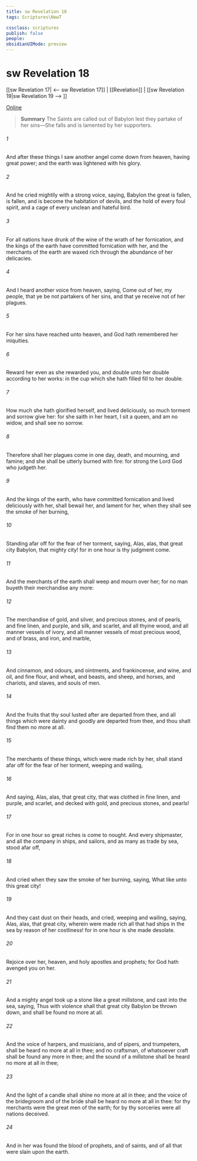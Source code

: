 ```yaml
---
title: sw Revelation 18
tags: Scriptures\NewT

cssclass: scriptures
publish: false
people:
obsidianUIMode: preview
---
```


# sw Revelation 18
[[sw Revelation 17| <-- sw Revelation 17]] | [[Revelation]] | [[sw Revelation 19|sw Revelation 19 --> ]]

[Online](https://churchofjesuschrist.org/study/scriptures/nt/rev/18?lang=eng)

> __Summary__
The Saints are called out of Babylon lest they partake of her sins—She falls and is lamented by her supporters.

###### 1 
And after these things I saw another angel come down from heaven, having great power; and the earth was lightened with his glory.

###### 2 
And he cried mightily with a strong voice, saying, Babylon the great is fallen, is fallen, and is become the habitation of devils, and the hold of every foul spirit, and a cage of every unclean and hateful bird.

###### 3 
For all nations have drunk of the wine of the wrath of her fornication, and the kings of the earth have committed fornication with her, and the merchants of the earth are waxed rich through the abundance of her delicacies.

###### 4 
And I heard another voice from heaven, saying, Come out of her, my people, that ye be not partakers of her sins, and that ye receive not of her plagues.

###### 5 
For her sins have reached unto heaven, and God hath remembered her iniquities.

###### 6 
Reward her even as she rewarded you, and double unto her double according to her works: in the cup which she hath filled fill to her double.

###### 7 
How much she hath glorified herself, and lived deliciously, so much torment and sorrow give her: for she saith in her heart, I sit a queen, and am no widow, and shall see no sorrow.

###### 8 
Therefore shall her plagues come in one day, death, and mourning, and famine; and she shall be utterly burned with fire: for strong  the Lord God who judgeth her.

###### 9 
And the kings of the earth, who have committed fornication and lived deliciously with her, shall bewail her, and lament for her, when they shall see the smoke of her burning,

###### 10 
Standing afar off for the fear of her torment, saying, Alas, alas, that great city Babylon, that mighty city! for in one hour is thy judgment come.

###### 11 
And the merchants of the earth shall weep and mourn over her; for no man buyeth their merchandise any more:

###### 12 
The merchandise of gold, and silver, and precious stones, and of pearls, and fine linen, and purple, and silk, and scarlet, and all thyine wood, and all manner vessels of ivory, and all manner vessels of most precious wood, and of brass, and iron, and marble,

###### 13 
And cinnamon, and odours, and ointments, and frankincense, and wine, and oil, and fine flour, and wheat, and beasts, and sheep, and horses, and chariots, and slaves, and souls of men.

###### 14 
And the fruits that thy soul lusted after are departed from thee, and all things which were dainty and goodly are departed from thee, and thou shalt find them no more at all.

###### 15 
The merchants of these things, which were made rich by her, shall stand afar off for the fear of her torment, weeping and wailing,

###### 16 
And saying, Alas, alas, that great city, that was clothed in fine linen, and purple, and scarlet, and decked with gold, and precious stones, and pearls!

###### 17 
For in one hour so great riches is come to nought. And every shipmaster, and all the company in ships, and sailors, and as many as trade by sea, stood afar off,

###### 18 
And cried when they saw the smoke of her burning, saying, What  like unto this great city!

###### 19 
And they cast dust on their heads, and cried, weeping and wailing, saying, Alas, alas, that great city, wherein were made rich all that had ships in the sea by reason of her costliness! for in one hour is she made desolate.

###### 20 
Rejoice over her,  heaven, and  holy apostles and prophets; for God hath avenged you on her.

###### 21 
And a mighty angel took up a stone like a great millstone, and cast  into the sea, saying, Thus with violence shall that great city Babylon be thrown down, and shall be found no more at all.

###### 22 
And the voice of harpers, and musicians, and of pipers, and trumpeters, shall be heard no more at all in thee; and no craftsman, of whatsoever craft  shall be found any more in thee; and the sound of a millstone shall be heard no more at all in thee;

###### 23 
And the light of a candle shall shine no more at all in thee; and the voice of the bridegroom and of the bride shall be heard no more at all in thee: for thy merchants were the great men of the earth; for by thy sorceries were all nations deceived.

###### 24 
And in her was found the blood of prophets, and of saints, and of all that were slain upon the earth.

